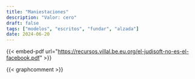 ```yaml
---
title: "Maniestaciones"
description: "Valor: cero"
draft: false
tags: ["modelos", "escritos", "fundar", "alzada"]
date: 2024-06-20
---
```


{{< embed-pdf url="https://recursos.villal.be.eu.org/el-judisoft-no-es-el-facebook.pdf" >}}

{{< graphcomment >}}
